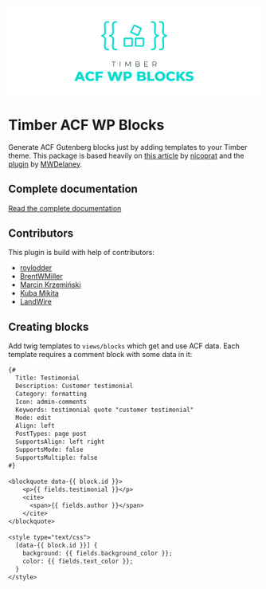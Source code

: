 <p align="center">
  <img src="timber-wp-acf-blocks.png">
</p>

# Timber ACF WP Blocks
Generate ACF Gutenberg blocks just by adding templates to your Timber theme. This package is based heavily on [this article](https://medium.com/nicooprat/acf-blocks-avec-gutenberg-et-sage-d8c20dab6270) by [nicoprat](https://github.com/nicooprat) and the [plugin](https://github.com/MWDelaney/sage-acf-wp-blocks) by [MWDelaney](https://github.com/MWDelaney).

## Complete documentation
[Read the complete documentation](https://palmiak.github.io/timber-acf-wp-blocks/#/)

## Contributors
This plugin is build with help of contributors:
- [roylodder](https://github.com/roylodder)
- [BrentWMiller](https://github.com/BrentWMiller)
- [Marcin Krzemiński](https://github.com/marcinkrzeminski)
- [Kuba Mikita](https://github.com/Kubitomakita)
- [LandWire](https://github.com/landwire)


## Creating blocks
Add twig templates to `views/blocks` which get and use ACF data. Each template requires a comment block with some data in it:
```twig
{#
  Title: Testimonial
  Description: Customer testimonial
  Category: formatting
  Icon: admin-comments
  Keywords: testimonial quote "customer testimonial"
  Mode: edit
  Align: left
  PostTypes: page post
  SupportsAlign: left right
  SupportsMode: false
  SupportsMultiple: false
#}

<blockquote data-{{ block.id }}>
    <p>{{ fields.testimonial }}</p>
    <cite>
      <span>{{ fields.author }}</span>
    </cite>
</blockquote>

<style type="text/css">
  [data-{{ block.id }}] {
    background: {{ fields.background_color }};
    color: {{ fields.text_color }};
  }
</style>
```
